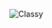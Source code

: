 ![Classy](https://thegadgetflow.com/wp-content/uploads/2017/08/Classy-Stormtrooper-Suit-and-Tie-Poster-3.jpg)
